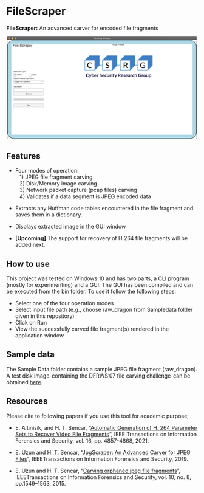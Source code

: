 
# **FileScraper**
**FileScraper:** An advanced carver for encoded file fragments

<p align="center">
     <img alt="sampleGUIscreenshot" src="./images/SampleScreenshot.png" width="500">
</p>


## Features
* Four modes of operation:  </br>
&ensp; 1) JPEG file fragment carving <br />
&ensp; 2) Disk/Memory image carving <br />
&ensp; 3) Network packet capture (pcap files) carving <br />
&ensp; 4) Validates if a data segment is JPEG encoded data <br />

* Extracts any Huffman code tables encountered in the file fragment and saves them in a dictionary.

* Displays extracted image in the GUI window

* **[Upcoming]** The support for recovery of H.264 file fragments will be added next.

## How to use
This project was tested on Windows 10 and has two parts, a CLI program (mostly for experimenting) and a GUI. The GUI has been compiled and can be executed from the bin folder. To use it follow the following steps:
* Select one of the four operation modes 
* Select input file path (e.g., choose raw_dragon from Sampledata folder given in this repository)
* Click on Run
* View the successfully carved file fragment(s) rendered in the application window


## Sample data
The Sample Data folder contains a sample JPEG file fragment (raw_dragon). A test disk image-containing the DFRWS’07 file carving challenge-can be obtained [here](http://old.dfrws.org/2007/challenge/dfrws-2007-challenge.zip).


## Resources
Please cite to following papers if you use this tool for academic purpose;
* E. Altinisik, and H. T. Sencar, “[Automatic Generation of H. 264 Parameter Sets to Recover Video File Fragments](https://ieeexplore.ieee.org/document/9568891)”, IEEE Transactions on Information Forensics and Security, vol. 16, pp. 4857-4868, 2021.

* E. Uzun and H. T. Sencar, “[JpgScraper: An Advanced Carver for JPEG Files](https://doi.org/10.1109/TIFS.2019.2953382)”, IEEETransactions on Information Forensics and Security, 2019.

* E. Uzun and H. T. Sencar, “[Carving orphaned jpeg file fragments](https://www.researchgate.net/publication/275044127_Carving_Orphaned_JPEG_File_Fragments)”, IEEETransactions on Information Forensics and Security, vol. 10, no. 8, pp.1549–1563, 2015.
